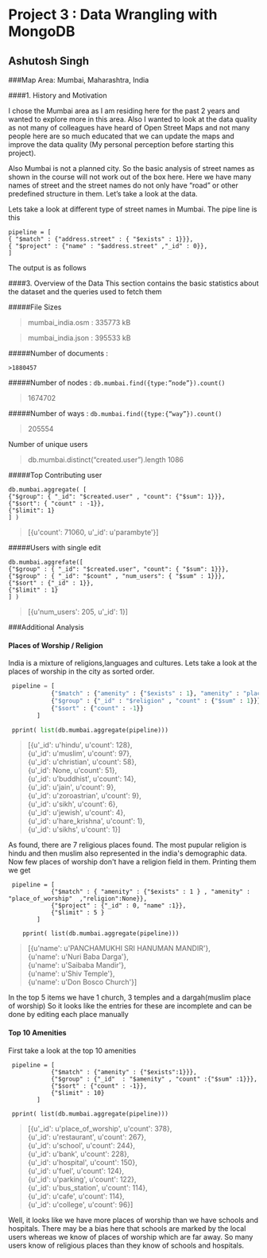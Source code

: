 Project 3 : Data Wrangling with MongoDB
===========================
Ashutosh Singh
--------------

###Map Area: Mumbai, Maharashtra, India


####1. History and Motivation

I chose the Mumbai area as I am residing here for the past 2 years and wanted to explore more in this area. Also I wanted to look at the data quality as not many of colleagues have heard of Open Street Maps and not many people here are so much educated that we can update the maps and improve the data quality (My personal perception before starting this project).

Also Mumbai is not a planned city. So the basic analysis of street names as shown in the course will not work out of the box here.  Here we have many names of street and the street names do not only have “road” or other predefined structure in them. Let’s take a look at the data.


Lets take a look at different type of street names in Mumbai. The pipe line is this
```
pipeline = [
{ "$match" : {"address.street" : { "$exists" : 1}}},
{ "$project" : {"name" : "$address.street" ,"_id" : 0}},
]
```

The output is as follows


####3. Overview of the Data
This section contains the basic statistics about the dataset and the queries used to fetch them


#####File Sizes

>mumbai_india.osm :  335773 kB

>mumbai_india.json :  395533 kB


#####Number of documents :

`>1880457`

#####Number of nodes :
`db.mumbai.find({type:”node”}).count()`
>1674702

#####Number of ways :
`db.mumbai.find({type:{“way”}).count()`
>205554

Number of unique users
>db.mumbai.distinct(“created.user”).length
1086

#####Top Contributing user
```
db.mumbai.aggregate( [
{"$group": { "_id": "$created.user" , "count": {"$sum": 1}}},
{"$sort": { "count" : -1}},
{"$limit": 1}
] )
```

>[{u'count': 71060, u'_id': u'parambyte'}]

#####Users with single edit
```
db.mumbai.aggrefate([
{"$group" : { "_id": "$created.user", "count": { "$sum": 1}}},
{"$group" : { "_id": "$count" , "num_users": { "$sum" : 1}}},
{"$sort" : {"_id" : 1}},
{"$limit" : 1}
] )
```

>[{u'num_users': 205, u'_id': 1}]

###Additional Analysis

#### Places of Worship / Religion
India is a mixture of religions,languages and cultures. Lets take a look at the places of worship in the city as sorted order.

```python
 pipeline = [
            {"$match" : {"amenity" : {"$exists" : 1}, "amenity" : "place_of_worship"}},
            {"$group" : {"_id" : "$religion" , "count" : {"$sum" : 1}}},
            {"$sort" : {"count" : -1}}
        ]

 pprint( list(db.mumbai.aggregate(pipeline)))

```
>[{u'_id': u'hindu', u'count': 128},<br>
 {u'_id': u'muslim', u'count': 97},<br>
 {u'_id': u'christian', u'count': 58},<br>
 {u'_id': None, u'count': 51},<br>
 {u'_id': u'buddhist', u'count': 14},<br>
 {u'_id': u'jain', u'count': 9},<br>
 {u'_id': u'zoroastrian', u'count': 9},<br>
 {u'_id': u'sikh', u'count': 6},<br>
 {u'_id': u'jewish', u'count': 4},<br>
 {u'_id': u'hare_krishna', u'count': 1},<br>
 {u'_id': u'sikhs', u'count': 1}]<br>

As found, there are 7 religious places found. The most pupular religion is hindu and then muslim also represented in the india's demographic data. Now few places of worship don't have a religion field in them. Printing them we get
```
 pipeline = [
            {"$match" : { "amenity" : {"$exists" : 1 } , "amenity" : "place_of_worship"  ,"religion":None}},
            {"$project" : {"_id" : 0, "name" :1}},
            {"$limit" : 5 }
        ]

    pprint( list(db.mumbai.aggregate(pipeline)))
```
>[{u'name': u'PANCHAMUKHI SRI HANUMAN MANDIR'},<br>
 {u'name': u'Nuri Baba Darga'},<br>
 {u'name': u'Saibaba Mandir'},<br>
 {u'name': u'Shiv Temple'},<br>
 {u'name': u'Don Bosco Church'}]

In the top 5 items we have 1 church, 3 temples and a dargah(muslim place of worship)
So it looks like the entries for these are incomplete and can be done by editing each place manually


#### Top 10 Amenities

First take a look at the top 10 amenities
```
 pipeline = [
            {"$match" : {"amenity" : {"$exists":1}}},
            {"$group" : {"_id"  : "$amenity" , "count" :{"$sum" :1}}},
            {"$sort" : {"count" : -1}},
            {"$limit" : 10}
        ]

 pprint( list(db.mumbai.aggregate(pipeline)))
 ```
 >[{u'_id': u'place_of_worship', u'count': 378},<br>
 {u'_id': u'restaurant', u'count': 267},<br>
 {u'_id': u'school', u'count': 244},<br>
 {u'_id': u'bank', u'count': 228},<br>
 {u'_id': u'hospital', u'count': 150},<br>
 {u'_id': u'fuel', u'count': 124},<br>
 {u'_id': u'parking', u'count': 122},<br>
 {u'_id': u'bus_station', u'count': 114},<br>
 {u'_id': u'cafe', u'count': 114},<br>
 {u'_id': u'college', u'count': 96}]

Well, it looks like we have more places of worship than we have schools and hospitals. There may be a bias here that schools are marked by the local users whereas we know of places of worship which are far away. So many users know of religious places than they know of schools and hospitals.
